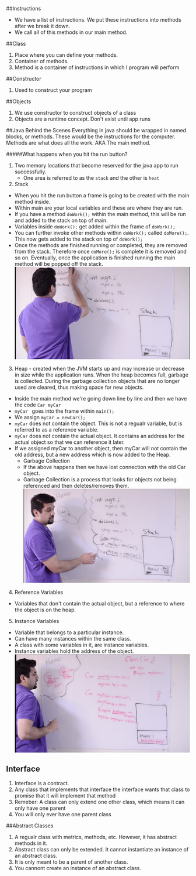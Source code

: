##Instructions
- We have a list of instructions. We put these instructions into methods after we break it down. 
- We call all of this methods in our main method.

##Class 
1. Place where you can define your methods. 
2. Container of methods.
3. Method is a container of instructions in which I program will perform

##Constructor 
1. Used to construct your program

##Objects
1. We use constructor to construct objects of a class
2. Objects are a runtime concept. Don't exist until app runs

##Java Behind the Scenes
Everything in java should be wrapped in named blocks, or methods. 
These would be the instructions for the computer. Methods are what does all the
work. AKA The main method.

#####What happens when you hit the run button?
1. Two memory locations that become reserved for the java app to run successfully.
   - One area is referred to as the ```` stack ```` and the other is ```` heat ````
2. Stack
  - When you hit the run button a frame is going to be created with the main
    method inside.
  - Within main are your local variables and these are where they are run. 
  - If you have a method ``` doWork(); ``` within the main method, this will be run and added to
    the stack on top of main.
  - Variables inside ``` doWork(); ``` get added within the frame of ``` doWork(); ```
  - You can further invoke other methods within ``` doWork(); ``` called ``` doMore(); ```. This
    now gets added to the stack on top of ``` doWork(); ```
  - Once the methods are finished running or completed, they are removed from the stack. Therefore once ``` doMore(); ``` is complete it is removed and so on. Eventually, once the application is finished running the main method will be popped off the stack.
![Stack](../img/first.png)
3. Heap - created when the JVM starts up and may increase or decrease in size while the application runs. When the heap becomes full, garbage is collected. During the garbage collection objects that are no longer used are cleared, thus making space for new objects.
  - Inside the main method we're going down line by line and then we have the code ``` Car myCar ```
  - ```myCar ``` goes into the frame within ``` main(); ``` 
  - We assign ``` myCar = newCar(); ``` 
  - ``` myCar ``` does not contain the object. This is not a regualr variable, but is referred to as a reference variable.
  - ``` myCar ``` does not contain the actual object. It contains an address for the actual object so that we can reference it later.
  - If we assigned myCar to another object, then myCar will not contain the old address, but a new address which is now added to the Heap.
    - Garbage Collection
    - If the above happens then we have lost connection with the old Car object.
    - Garbage Collection is a process that looks for objects not being referenced and then deletes/removes them.
![Heap](../img/second.png)

4. Reference Variables
  - Variables that don't contain the actual object, but a reference to where the object is on the heap.
5. Instance Variables
  - Variable that belongs to a particular instance.
  - Can have many instances within the same class.
  - A class with some variables in it, are instance variables.
  - Instance variables hold the address of the object.
![Variables](../img/third.png)

## Interface
1. Interface is a contract.
2. Any class that implements that interface the interface wants that class to promise that it will implement that method
3. Remeber: A class can only extend one other class, which means it can only have one parent
4. You will only ever have one parent class

##Abstract Classes
1. A regualr class with metrics, methods, etc. However, it has abstract methods
   in it.
2. Abstract class can only be extended. It cannot instantiate an instance of an abstract class.
3. It is only meant to be a parent of another class.
4. You cannont create an instance of an abstract class.

